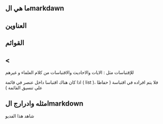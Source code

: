 ## ما هي الmarkdawn


## العناوين

## القوائم

## <
للإقتباسات مثل : الايات والاحاديث والاقتباسات من كلام العلماء و غيرهم

اذا كان هناك اقتباسا داخل عنصر في قائمة ( list )، فلا يتم افراده في اقتباسة ( حفاظا علي تنسيق القائمة ) 

## امثله وادرارج الmarkdown 
شاهد هذا الفديو
